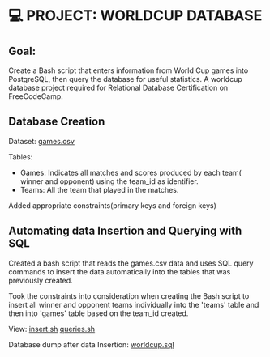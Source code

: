 # 💻 PROJECT: WORLDCUP DATABASE
## Goal:
Create a Bash script that enters information from World Cup games into PostgreSQL, then query the database for useful statistics.
A worldcup database project required for Relational Database Certification on FreeCodeCamp.


## Database Creation
Dataset: [games.csv](https://github.com/GI-Jane7/worldcup_database/blob/main/games.csv)

Tables: 
* Games: Indicates all matches and scores produced by each team( winner and opponent) using the team_id as identifier.
* Teams: All the team that played in the matches.

Added appropriate constraints(primary keys and foreign keys)


## Automating data Insertion and Querying with SQL
Created a bash script that reads the games.csv data and uses SQL query commands to insert the data automatically into the tables that was previously created.

Took the constraints into consideration when creating the Bash script to insert all winner and opponent teams individually into the 'teams' table and then into 'games' table based on the team_id created.

View:
[insert.sh](https://github.com/GI-Jane7/worldcup_database/blob/main/insert.sh)
[queries.sh](https://github.com/GI-Jane7/worldcup_database/blob/main/queries.sh)

Database dump after data Insertion: [worldcup.sql](https://github.com/GI-Jane7/worldcup_database/blob/main/worldcup.sql)





